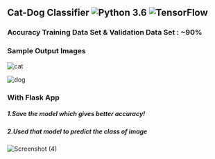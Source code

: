 ## Cat-Dog Classifier ![Python 3.6](https://img.shields.io/badge/Python-3.6-brightgreen.svg) ![TensorFlow](https://img.shields.io/badge/Library-TensorFlow-orange.svg)
### Accuracy Training Data Set & Validation Data Set : ~90% 
### Sample Output Images

![cat](https://user-images.githubusercontent.com/59947941/86517725-cfb6ae00-be48-11ea-8aca-dce73c49d6a9.PNG)

![dog](https://user-images.githubusercontent.com/59947941/86517759-0b517800-be49-11ea-9588-1ac2d98caa59.PNG)

### With Flask App

##### 1.Save the model which gives better accuracy!
##### 2.Used that model to predict the class of image

![Screenshot (4)](https://user-images.githubusercontent.com/59947941/87851168-e31b4c00-c913-11ea-922e-08477feb1975.png)

